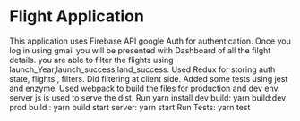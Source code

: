 # Flight Application
This application uses Firebase API google Auth for authentication.
Once you log in using gmail you will be presented with Dashboard of all the filght details.
you are able to filter the flights using launch_Year,launch_success,land_success.
Used Redux for storing auth state, flights , filters.
Did filtering at client side.
Added some tests using jest and enzyme.
Used webpack to build the files for production and dev env.
server js is used to serve the dist.
Run yarn install
dev build: yarn build:dev
prod build : yarn build
start server: yarn start
Run Tests: yarn test





